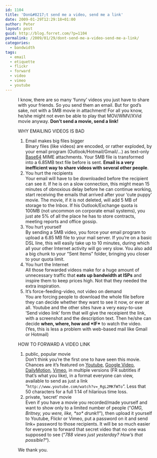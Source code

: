 ```yaml
---
id: 1104
title: 'Don&#8217;t send me a video, send me a link'
date: 2009-01-29T12:29:18+01:00
author: Peter
layout: post
guid: http://blog.forret.com/?p=1104
permalink: /2009/01/29/dont-send-me-a-video-send-me-a-link/
categories:
  - bandwidth
tags:
  - email
  - etiquette
  - flickr
  - forward
  - video
  - vimeo
  - youtube
---
```

<figure class="wp-block-embed-youtube wp-block-embed is-type-video is-provider-youtube wp-embed-aspect-16-9 wp-has-aspect-ratio">

<div class="wp-block-embed__wrapper">
</div>  

I know, there are so many &#8216;funny&#8217; videos you just have to share with your friends. So you send them an email. But for god&#8217;s sake, not with a 5MB movie in attachment! For all you know, he/she might not even be able to play that MOV/WMV/XVid movie anyway. **Don&#8217;t send a movie, send a link!**

WHY EMAILING VIDEOS IS BAD

  1. Email makes big files bigger  
    Binary files (like videos) are encoded, or rather exploded, by your email program (Outlook/Hotmail/Gmail/&#8230;) as text-only [Base64](http://en.wikipedia.org/wiki/Base64) MIME attachments. Your 5MB file is transformed into a 6.85MB text file before is sent. **Email is a very inefficient way to share videos with several other people**.
  2. You hurt the recipients  
    Your email will have to be downloaded before the recipient can see it. If he is on a slow connection, this might mean 15 minutes of obnoxious delay before he can continue working, start receiving the emails that arrived after your &#8216;cute puppy&#8217; movie. The movie, if it is not deleted, will add 5 MB of storage to the Inbox. If his Outlook/Exchange quota is 100MB (not uncommon on corporate email systems), you just ate 5% of all the place he has to store contracts, meeting reports and office gossip.
  3. You hurt yourself  
    By sending a 5MB video, you force your email program to upload a 6.85 MB file to your mail server. If you&#8217;re on a basic DSL line, this will easily take up to 10 minutes, during which all your other Internet activity will go very slow. You also add a big chunk to your &#8220;Sent Items&#8221; folder, bringing you closer to your quota limit.
  4. You hurt the Internet  
    All those forwarded videos make for a huge amount of unnecessary traffic that **eats up bandwidth at ISPs** and inspire them to keep prices high. Not that they needed the extra inspiration.
  5. It&#8217;s force-feeding-video, not video on demand  
    You are forcing people to download the whole file before they can decide whether they want to see it now, or ever at all. Youtube and the other sites have a very easy-to-use &#8216;Send video link&#8217; form that will give the receipient the link, with a screenshot and the description text. Then he/she can decide **when, where, how and \*IF\*** to watch the video.  
    (Yes, this is less a problem with web-based mail like Gmail or Hotmail)

HOW TO FORWARD A VIDEO LINK

  1. public, popular movie  
    Don&#8217;t think you&#8217;re the first one to have seen this movie. Chances are it&#8217;s featured on [Youtube](http://www.youtube.com), [Google Video](http://video.google.com), [DailyMotion](http://www.dailymotion.com), [Vimeo](http://www.vimeo.com), in multiple versions (FR subtitles if that&#8217;s what you like), in a format everyone can view, available to send as just a link &#8220;`http://www.youtube.com/watch?v=_RgL2MKfWTo`&#8220;. Less that 50 characters for a full 1:14 of hilarious time loss.
  2. private, &#8216;secret&#8217; movie  
    Even if you have a movie you recorded/made yourself and want to show only to a limited number of people (&#8220;_OMG, Britney, you were, like, \*so\* drunk!!_&#8220;), then upload it yourself to Youtube, Flickr or Vimeo, put a password on it and send link+ password to those recipients. It will be so much easier for everyone to forward that secret video that no one was supposed to see (&#8220;_788 views just yesterday? How&#8217;s that possible?_&#8220;).

We thank you.